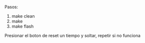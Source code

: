 Pasos:

1. make clean
2. make
3. make flash

Presionar el boton de reset un tiempo y soltar,
repetir si no funciona
